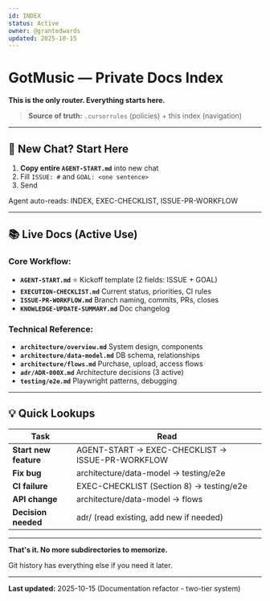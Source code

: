 ```yaml
---
id: INDEX
status: Active
owner: @grantedwards
updated: 2025-10-15
---
```


# GotMusic — Private Docs Index

**This is the only router. Everything starts here.**

> **Source of truth:** `.cursorrules` (policies) + this index (navigation)

---

## 🚀 New Chat? Start Here

1. **Copy entire `AGENT-START.md`** into new chat
2. Fill `ISSUE: #` and `GOAL: <one sentence>`
3. Send

Agent auto-reads: INDEX, EXEC-CHECKLIST, ISSUE-PR-WORKFLOW

---

## 📚 Live Docs (Active Use)

### **Core Workflow:**
- **`AGENT-START.md`** ⭐ Kickoff template (2 fields: ISSUE + GOAL)
- **`EXECUTION-CHECKLIST.md`** Current status, priorities, CI rules
- **`ISSUE-PR-WORKFLOW.md`** Branch naming, commits, PRs, closes
- **`KNOWLEDGE-UPDATE-SUMMARY.md`** Doc changelog

### **Technical Reference:**
- **`architecture/overview.md`** System design, components
- **`architecture/data-model.md`** DB schema, relationships
- **`architecture/flows.md`** Purchase, upload, access flows
- **`adr/ADR-000X.md`** Architecture decisions (3 active)
- **`testing/e2e.md`** Playwright patterns, debugging

---

## 💡 Quick Lookups

| Task | Read |
|------|------|
| **Start new feature** | AGENT-START → EXEC-CHECKLIST → ISSUE-PR-WORKFLOW |
| **Fix bug** | architecture/data-model → testing/e2e |
| **CI failure** | EXEC-CHECKLIST (Section 8) → testing/e2e |
| **API change** | architecture/data-model → flows |
| **Decision needed** | adr/ (read existing, add new if needed) |

---

**That's it. No more subdirectories to memorize.**

Git history has everything else if you need it later.

---

**Last updated:** 2025-10-15 (Documentation refactor - two-tier system)

